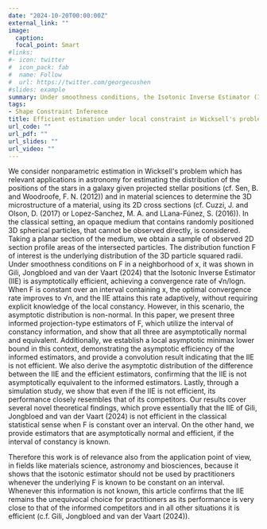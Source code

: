 ```yaml
---
date: "2024-10-20T00:00:00Z"
external_link: ""
image:
  caption: 
  focal_point: Smart
#links:
#- icon: twitter
#  icon_pack: fab
#  name: Follow
#  url: https://twitter.com/georgecushen
#slides: example
summary: Under smoothness conditions, the Isotonic Inverse Estimator (IIE) achieves an asymptotic convergence rate of √n/logn. If F is constant on an interval around x, the rate improves to √n, with the IIE adapting to this without explicit knowledge. However, the IIE is not asymptotically normal or efficient. The paper introduces three projection-type estimators that leverage the constancy of F and proves their asymptotic efficiency and normality. A local minimax lower bound is also established, and simulation results suggest that the IIE performs comparably to the new estimators despite not being asymptotically equivalent.
tags:
- Shape Constraint Inference
title: Efficient estimation under local constraint in Wicksell's problem
url_code: ""
url_pdf: ""
url_slides: ""
url_video: ""
---
```

We consider nonparametric estimation in Wicksell's problem which has relevant applications in astronomy for estimating the distribution of the positions of the stars in a galaxy given projected stellar positions (cf. Sen, B. and Woodroofe,  F. N.  (2012)) and in material sciences to determine the 3D microstructure of a material, using its 2D cross sections (cf. Cuzzi, J. and Olson, D. (2017) or  Lopez-Sanchez, M. A. and LLana-Fúnez, S. (2016)). In the classical setting, an opaque medium that contains randomly positioned 3D spherical particles, that cannot be observed directly, is considered. Taking a planar section of the medium, we obtain a sample of observed 2D section profile areas of the intersected particles. The distribution function F of interest is the underlying distribution of the 3D particle squared radii. Under smoothness conditions on F in a neighborhood of x, it was shown in Gili, Jongbloed and van der Vaart (2024) that the Isotonic Inverse Estimator (IIE) is asymptotically efficient, achieving a convergence rate of √n/logn. When F is constant over an interval containing x, the optimal convergence rate improves to √n, and the IIE attains this rate adaptively, without requiring explicit knowledge of the local constancy. However, in this scenario, the asymptotic distribution is non-normal. In this paper, we present three informed projection-type estimators of F, which utilize the interval of constancy information, and show that all three are asymptotically normal and equivalent. Additionally, we establish a local asymptotic minimax lower bound in this context, demonstrating the asymptotic efficiency of the informed estimators, and provide a convolution result indicating that the IIE is not efficient. We also derive the asymptotic distribution of the difference between the IIE and the efficient estimators, confirming that the IIE is not asymptotically equivalent to the informed estimators. Lastly, through a simulation study, we show that even if the IIE is not efficient, its performance closely resembles that of its competitors. Our results cover several novel theoretical findings, which prove essentially that the IIE of Gili, Jongbloed and van der Vaart (2024) is not efficient in the classical statistical sense when F is constant over an interval. On the other hand, we provide estimators that are asymptotically normal and efficient, if the interval of constancy is known. 

Therefore this work is of relevance also from the application point of view, in fields like materials science, astronomy and biosciences, because it shows that the isotonic estimator should not be used by practitioners whenever the underlying F is known to be constant on an interval. Whenever this information is not known, this article confirms that the IIE remains the unequivocal choice for practitioners as its performance is very close to that of the informed competitors and in all other situations it is efficient (c.f. Gili, Jongbloed and van der Vaart (2024)).